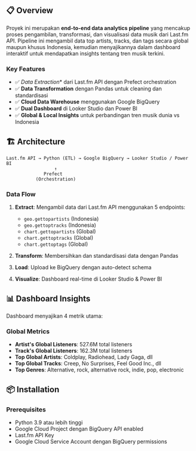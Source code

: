 ## 📋 Overview

Proyek ini merupakan **end-to-end data analytics pipeline** yang mencakup proses pengambilan, transformasi, dan visualisasi data musik dari Last.fm API. Pipeline ini mengambil data top artists, tracks, dan tags secara global maupun khusus Indonesia, kemudian menyajikannya dalam dashboard interaktif untuk mendapatkan insights tentang tren musik terkini.

### Key Features
- ✅ *Data Extraction** dari Last.fm API dengan Prefect orchestration
- ✅ **Data Transformation** dengan Pandas untuk cleaning dan standardisasi
- ✅ **Cloud Data Warehouse** menggunakan Google BigQuery
- ✅ **Dual Dashboard** di Looker Studio dan Power BI
- ✅ **Global & Local Insights** untuk perbandingan tren musik dunia vs Indonesia

## 🏗️ Architecture

```
Last.fm API → Python (ETL) → Google BigQuery → Looker Studio / Power BI
                  ↑
              Prefect
           (Orchestration)
```

### Data Flow
1. **Extract**: Mengambil data dari Last.fm API menggunakan 5 endpoints:
   - `geo.gettopartists` (Indonesia)
   - `geo.gettoptracks` (Indonesia)
   - `chart.gettopartists` (Global)
   - `chart.gettoptracks` (Global)
   - `chart.gettoptags` (Global)

2. **Transform**: Membersihkan dan standardisasi data dengan Pandas

3. **Load**: Upload ke BigQuery dengan auto-detect schema

4. **Visualize**: Dashboard real-time di Looker Studio & Power BI

## 📊 Dashboard Insights

Dashboard menyajikan 4 metrik utama:

### Global Metrics
- **Artist's Global Listeners**: 527.6M total listeners
- **Track's Global Listeners**: 162.3M total listeners
- **Top Global Artists**: Coldplay, Radiohead, Lady Gaga, dll
- **Top Global Tracks**: Creep, No Surprises, Feel Good Inc., dll
- **Top Genres**: Alternative, rock, alternative rock, indie, pop, electronic



## 📦 Installation

### Prerequisites
- Python 3.9 atau lebih tinggi
- Google Cloud Project dengan BigQuery API enabled
- Last.fm API Key
- Google Cloud Service Account dengan BigQuery permissions


